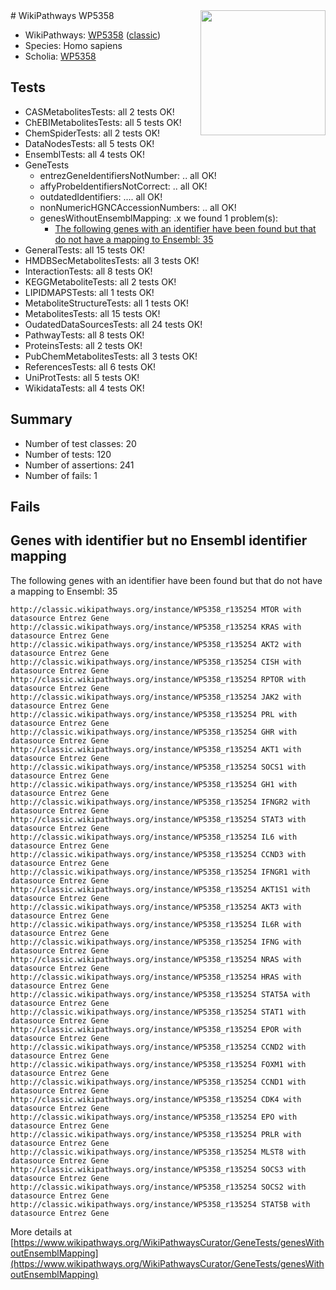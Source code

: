 <img style="float: right; width: 200px" src="https://upload.wikimedia.org/wikipedia/commons/thumb/8/83/Wplogo_with_text_500.png/640px-Wplogo_with_text_500.png" />
# WikiPathways WP5358

* WikiPathways: [WP5358](https://wikipathways.org/pathways/WP5358) ([classic](https://classic.wikipathways.org/instance/WP5358))
* Species: Homo sapiens
* Scholia: [WP5358](https://scholia.toolforge.org/wikipathways/WP5358)
## Tests
* CASMetabolitesTests: all 2 tests OK!
* ChEBIMetabolitesTests: all 5 tests OK!
* ChemSpiderTests: all 2 tests OK!
* DataNodesTests: all 5 tests OK!
* EnsemblTests: all 4 tests OK!
* GeneTests
    * entrezGeneIdentifiersNotNumber: .. all OK!
    * affyProbeIdentifiersNotCorrect: .. all OK!
    * outdatedIdentifiers: .... all OK!
    * nonNumericHGNCAccessionNumbers: .. all OK!
    * genesWithoutEnsemblMapping: .x we found 1 problem(s):
        * [The following genes with an identifier have been found but that do not have a mapping to Ensembl: 35](#c4e54350)
* GeneralTests: all 15 tests OK!
* HMDBSecMetabolitesTests: all 3 tests OK!
* InteractionTests: all 8 tests OK!
* KEGGMetaboliteTests: all 2 tests OK!
* LIPIDMAPSTests: all 1 tests OK!
* MetaboliteStructureTests: all 1 tests OK!
* MetabolitesTests: all 15 tests OK!
* OudatedDataSourcesTests: all 24 tests OK!
* PathwayTests: all 8 tests OK!
* ProteinsTests: all 2 tests OK!
* PubChemMetabolitesTests: all 3 tests OK!
* ReferencesTests: all 6 tests OK!
* UniProtTests: all 5 tests OK!
* WikidataTests: all 4 tests OK!


## Summary

* Number of test classes: 20
* Number of tests: 120
* Number of assertions: 241
* Number of fails: 1

## Fails

<a name="c4e54350" />

## Genes with identifier but no Ensembl identifier mapping

The following genes with an identifier have been found but that do not have a mapping to Ensembl: 35
```
http://classic.wikipathways.org/instance/WP5358_r135254 MTOR with datasource Entrez Gene
http://classic.wikipathways.org/instance/WP5358_r135254 KRAS with datasource Entrez Gene
http://classic.wikipathways.org/instance/WP5358_r135254 AKT2 with datasource Entrez Gene
http://classic.wikipathways.org/instance/WP5358_r135254 CISH with datasource Entrez Gene
http://classic.wikipathways.org/instance/WP5358_r135254 RPTOR with datasource Entrez Gene
http://classic.wikipathways.org/instance/WP5358_r135254 JAK2 with datasource Entrez Gene
http://classic.wikipathways.org/instance/WP5358_r135254 PRL with datasource Entrez Gene
http://classic.wikipathways.org/instance/WP5358_r135254 GHR with datasource Entrez Gene
http://classic.wikipathways.org/instance/WP5358_r135254 AKT1 with datasource Entrez Gene
http://classic.wikipathways.org/instance/WP5358_r135254 SOCS1 with datasource Entrez Gene
http://classic.wikipathways.org/instance/WP5358_r135254 GH1 with datasource Entrez Gene
http://classic.wikipathways.org/instance/WP5358_r135254 IFNGR2 with datasource Entrez Gene
http://classic.wikipathways.org/instance/WP5358_r135254 STAT3 with datasource Entrez Gene
http://classic.wikipathways.org/instance/WP5358_r135254 IL6 with datasource Entrez Gene
http://classic.wikipathways.org/instance/WP5358_r135254 CCND3 with datasource Entrez Gene
http://classic.wikipathways.org/instance/WP5358_r135254 IFNGR1 with datasource Entrez Gene
http://classic.wikipathways.org/instance/WP5358_r135254 AKT1S1 with datasource Entrez Gene
http://classic.wikipathways.org/instance/WP5358_r135254 AKT3 with datasource Entrez Gene
http://classic.wikipathways.org/instance/WP5358_r135254 IL6R with datasource Entrez Gene
http://classic.wikipathways.org/instance/WP5358_r135254 IFNG with datasource Entrez Gene
http://classic.wikipathways.org/instance/WP5358_r135254 NRAS with datasource Entrez Gene
http://classic.wikipathways.org/instance/WP5358_r135254 HRAS with datasource Entrez Gene
http://classic.wikipathways.org/instance/WP5358_r135254 STAT5A with datasource Entrez Gene
http://classic.wikipathways.org/instance/WP5358_r135254 STAT1 with datasource Entrez Gene
http://classic.wikipathways.org/instance/WP5358_r135254 EPOR with datasource Entrez Gene
http://classic.wikipathways.org/instance/WP5358_r135254 CCND2 with datasource Entrez Gene
http://classic.wikipathways.org/instance/WP5358_r135254 FOXM1 with datasource Entrez Gene
http://classic.wikipathways.org/instance/WP5358_r135254 CCND1 with datasource Entrez Gene
http://classic.wikipathways.org/instance/WP5358_r135254 CDK4 with datasource Entrez Gene
http://classic.wikipathways.org/instance/WP5358_r135254 EPO with datasource Entrez Gene
http://classic.wikipathways.org/instance/WP5358_r135254 PRLR with datasource Entrez Gene
http://classic.wikipathways.org/instance/WP5358_r135254 MLST8 with datasource Entrez Gene
http://classic.wikipathways.org/instance/WP5358_r135254 SOCS3 with datasource Entrez Gene
http://classic.wikipathways.org/instance/WP5358_r135254 SOCS2 with datasource Entrez Gene
http://classic.wikipathways.org/instance/WP5358_r135254 STAT5B with datasource Entrez Gene
```

More details at [https://www.wikipathways.org/WikiPathwaysCurator/GeneTests/genesWithoutEnsemblMapping](https://www.wikipathways.org/WikiPathwaysCurator/GeneTests/genesWithoutEnsemblMapping)

